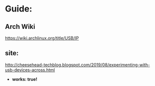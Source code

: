 # Guide:
## Arch Wiki
https://wiki.archlinux.org/title/USB/IP

## site:
http://cheesehead-techblog.blogspot.com/2019/08/experimenting-with-usb-devices-across.html
- **works: true!**
